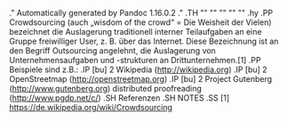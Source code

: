 .\" Automatically generated by Pandoc 1.16.0.2
.\"
.TH "" "" "" "" ""
.hy
.PP
Crowdsourcing (auch „wisdom of the crowd“ = Die Weisheit der Vielen)
bezeichnet die Auslagerung traditionell interner Teilaufgaben an eine
Gruppe freiwilliger User, z.
B.
über das Internet.
Diese Bezeichnung ist an den Begriff Outsourcing angelehnt, die
Auslagerung von Unternehmensaufgaben und \-strukturen an
Drittunternehmen.[1]
.PP
Beispiele sind z.B.:
.IP \[bu] 2
Wikipedia (http://wikipedia.org)
.IP \[bu] 2
OpenStreetmap (http://openstreetmap.org)
.IP \[bu] 2
Project Gutenberg (http://www.gutenberg.org) distributed
proofreading (http://www.pgdp.net/c/)
.SH Referenzen
.SH NOTES
.SS [1]
<https://de.wikipedia.org/wiki/Crowdsourcing>

